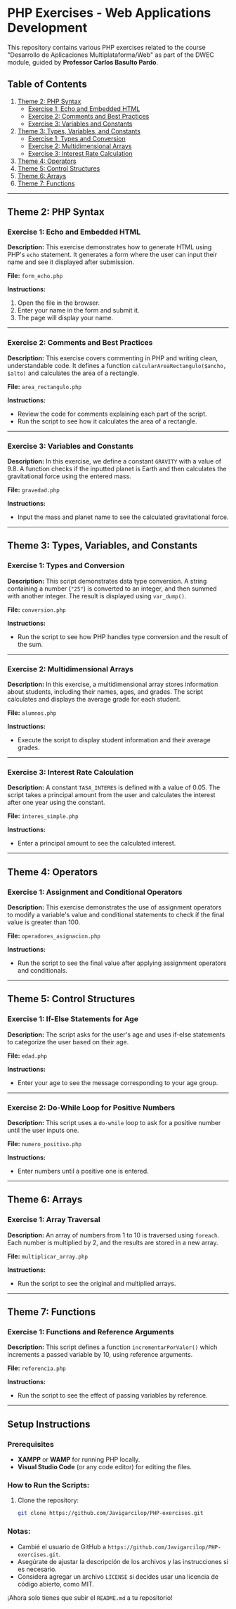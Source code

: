 # PHP Exercises - Web Applications Development

This repository contains various PHP exercises related to the course "Desarrollo de Aplicaciones Multiplataforma/Web" as part of the DWEC module, guided by **Professor Carlos Basulto Pardo**.

## Table of Contents

1. [Theme 2: PHP Syntax](#theme-2-php-syntax)
   - [Exercise 1: Echo and Embedded HTML](#exercise-1-echo-and-embedded-html)
   - [Exercise 2: Comments and Best Practices](#exercise-2-comments-and-best-practices)
   - [Exercise 3: Variables and Constants](#exercise-3-variables-and-constants)
2. [Theme 3: Types, Variables, and Constants](#theme-3-types-variables-and-constants)
   - [Exercise 1: Types and Conversion](#exercise-1-types-and-conversion)
   - [Exercise 2: Multidimensional Arrays](#exercise-2-multidimensional-arrays)
   - [Exercise 3: Interest Rate Calculation](#exercise-3-interest-rate-calculation)
3. [Theme 4: Operators](#theme-4-operators)
4. [Theme 5: Control Structures](#theme-5-control-structures)
5. [Theme 6: Arrays](#theme-6-arrays)
6. [Theme 7: Functions](#theme-7-functions)

---

## Theme 2: PHP Syntax

### Exercise 1: Echo and Embedded HTML

**Description:**
This exercise demonstrates how to generate HTML using PHP's `echo` statement. It generates a form where the user can input their name and see it displayed after submission.

**File:** `form_echo.php`

**Instructions:**
1. Open the file in the browser.
2. Enter your name in the form and submit it.
3. The page will display your name.

---

### Exercise 2: Comments and Best Practices

**Description:**
This exercise covers commenting in PHP and writing clean, understandable code. It defines a function `calcularAreaRectangulo($ancho, $alto)` and calculates the area of a rectangle.

**File:** `area_rectangulo.php`

**Instructions:**
- Review the code for comments explaining each part of the script.
- Run the script to see how it calculates the area of a rectangle.

---

### Exercise 3: Variables and Constants

**Description:**
In this exercise, we define a constant `GRAVITY` with a value of 9.8. A function checks if the inputted planet is Earth and then calculates the gravitational force using the entered mass.

**File:** `gravedad.php`

**Instructions:**
- Input the mass and planet name to see the calculated gravitational force.

---

## Theme 3: Types, Variables, and Constants

### Exercise 1: Types and Conversion

**Description:**
This script demonstrates data type conversion. A string containing a number (`"25"`) is converted to an integer, and then summed with another integer. The result is displayed using `var_dump()`.

**File:** `conversion.php`

**Instructions:**
- Run the script to see how PHP handles type conversion and the result of the sum.

---

### Exercise 2: Multidimensional Arrays

**Description:**
In this exercise, a multidimensional array stores information about students, including their names, ages, and grades. The script calculates and displays the average grade for each student.

**File:** `alumnos.php`

**Instructions:**
- Execute the script to display student information and their average grades.

---

### Exercise 3: Interest Rate Calculation

**Description:**
A constant `TASA_INTERES` is defined with a value of 0.05. The script takes a principal amount from the user and calculates the interest after one year using the constant.

**File:** `interes_simple.php`

**Instructions:**
- Enter a principal amount to see the calculated interest.

---

## Theme 4: Operators

### Exercise 1: Assignment and Conditional Operators

**Description:**
This exercise demonstrates the use of assignment operators to modify a variable's value and conditional statements to check if the final value is greater than 100.

**File:** `operadores_asignacion.php`

**Instructions:**
- Run the script to see the final value after applying assignment operators and conditionals.

---

## Theme 5: Control Structures

### Exercise 1: If-Else Statements for Age

**Description:**
The script asks for the user's age and uses if-else statements to categorize the user based on their age.

**File:** `edad.php`

**Instructions:**
- Enter your age to see the message corresponding to your age group.

---

### Exercise 2: Do-While Loop for Positive Numbers

**Description:**
This script uses a `do-while` loop to ask for a positive number until the user inputs one.

**File:** `numero_positivo.php`

**Instructions:**
- Enter numbers until a positive one is entered.

---

## Theme 6: Arrays

### Exercise 1: Array Traversal

**Description:**
An array of numbers from 1 to 10 is traversed using `foreach`. Each number is multiplied by 2, and the results are stored in a new array.

**File:** `multiplicar_array.php`

**Instructions:**
- Run the script to see the original and multiplied arrays.

---

## Theme 7: Functions

### Exercise 1: Functions and Reference Arguments

**Description:**
This script defines a function `incrementarPorValor()` which increments a passed variable by 10, using reference arguments.

**File:** `referencia.php`

**Instructions:**
- Run the script to see the effect of passing variables by reference.

---

## Setup Instructions

### Prerequisites
- **XAMPP** or **WAMP** for running PHP locally.
- **Visual Studio Code** (or any code editor) for editing the files.

### How to Run the Scripts:
1. Clone the repository:
   ```bash
   git clone https://github.com/Javigarcilop/PHP-exercises.git


### Notas:
- Cambié el usuario de GitHub a `https://github.com/Javigarcilop/PHP-exercises.git`.
- Asegúrate de ajustar la descripción de los archivos y las instrucciones si es necesario.
- Considera agregar un archivo `LICENSE` si decides usar una licencia de código abierto, como MIT. 

¡Ahora solo tienes que subir el `README.md` a tu repositorio!
